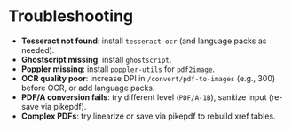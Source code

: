 # Troubleshooting

- **Tesseract not found**: install `tesseract-ocr` (and language packs as needed).
- **Ghostscript missing**: install `ghostscript`.
- **Poppler missing**: install `poppler-utils` for `pdf2image`.
- **OCR quality poor**: increase DPI in `/convert/pdf-to-images` (e.g., 300) before OCR, or add language packs.
- **PDF/A conversion fails**: try different level (`PDF/A-1B`), sanitize input (re-save via pikepdf).
- **Complex PDFs**: try linearize or save via pikepdf to rebuild xref tables.
